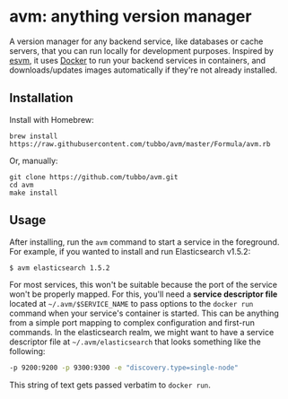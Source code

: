 # avm: anything version manager

A version manager for any backend service, like databases or cache
servers, that you can run locally for development purposes. Inspired by
[esvm][esvm], it uses [Docker][docker] to run your backend services in
containers, and downloads/updates images automatically if they're not
already installed.

## Installation

Install with Homebrew:

    brew install https://raw.githubusercontent.com/tubbo/avm/master/Formula/avm.rb

Or, manually:

    git clone https://github.com/tubbo/avm.git
    cd avm
    make install

## Usage

After installing, run the `avm` command to start a service in the
foreground. For example, if you wanted to install and run Elasticsearch
v1.5.2:

```bash
$ avm elasticsearch 1.5.2
```

For most services, this won't be suitable because the port of the
service won't be properly mapped. For this, you'll need a **service
descriptor file** located at `~/.avm/$SERVICE_NAME` to pass options to
the `docker run` command when your service's container is started. This
can be anything from a simple port mapping to complex configuration and
first-run commands. In the elasticsearch realm, we might want to have a
service descriptor file at `~/.avm/elasticsearch` that looks something
like the following:

```bash
-p 9200:9200 -p 9300:9300 -e "discovery.type=single-node"
```

This string of text gets passed verbatim to `docker run`.

[esvm]: https://github.com/elastic/esvm
[docker]: https://www.docker.com

